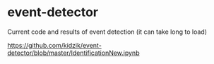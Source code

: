 # event-detector

Current code and results of event detection (it can take long to load)

https://github.com/kidzik/event-detector/blob/master/IdentificationNew.ipynb
